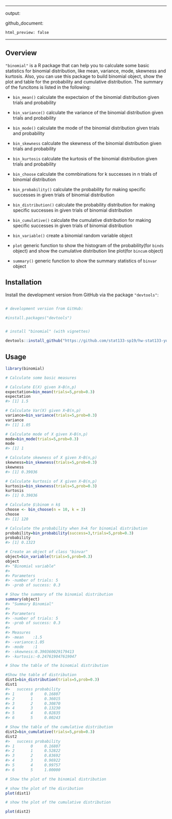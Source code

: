 
------------------------------------------------------------------------

output:

github\_document:

    html_preview: false

------------------------------------------------------------------------

<!-- README.md is generated from README.Rmd. Please edit that file -->
Overview
--------

`"binomial"` is a R package that can help you to calculate some basic statistics for binomial distribution, like mean, variance, mode, skewness and kurtosis. Also, you can use this package to build binomial object, show the plot and table for the probability and cumulative distribution. The summary of the funcitons is listed in the following:

-   `bin_mean()` calculate the expectaion of the binomial distribution given trials and probability

-   `bin_variance()` calculate the variance of the binomial distribution given trials and probability

-   `bin_mode()` calculate the mode of the binomial distribution given trials and probability

-   `bin_skewness` calculate the skewness of the binomial distribution given trials and probability

-   `bin_kurtosis` calculate the kurtosis of the binomial distribution given trials and probability

-   `bin_choose` calculate the comnbinations for k successes in n trials of binomial distribution

-   `bin_probability()` calculate the probability for making specific successes in given trials of binomial distribution

-   `bin_distribution()` calculate the probability distribution for making specific successes in given trials of binomial distribution

-   `bin_cumulative()` calculate the cumulative distribution for making specific successes in given trials of binomial distribution

-   `bin_variable()` create a binomial random variable object

-   `plot` generic function to show the histogram of the probability(for `binds` object) and show the cumulative distribution line plot(for `bincum` object)

-   `summary()` generic function to show the summary statistics of `binvar` object

Installation
------------

Install the development version from GitHub via the package `"devtools"`:

``` r

# development version from GitHub:

#install.packages("devtools") 


# install "binomial" (with vignettes)

devtools::install_github("https://github.com/stat133-sp19/hw-stat133-yunzhe-zhou/binomial", build_vignettes = TRUE)
```

Usage
-----

``` r
library(binomial)
```

``` r
# Calculate some basic measures

# Calculate E(X) given X~B(n,p)
expectation=bin_mean(trials=5,prob=0.3)
expectation
#> [1] 1.5
```

``` r
# Calculate Var(X) given X~B(n,p)
variance=bin_variance(trials=5,prob=0.3)
variance
#> [1] 1.05
```

``` r
# Calculate mode of X given X~B(n,p)
mode=bin_mode(trials=5,prob=0.3)
mode
#> [1] 1
```

``` r
# Calculate skewness of X given X~B(n,p)
skewness=bin_skewness(trials=5,prob=0.3)
skewness
#> [1] 0.39036
```

``` r
# Calculate kurtosis of X given X~B(n,p)
kurtosis=bin_skewness(trials=5,prob=0.3)
kurtosis
#> [1] 0.39036
```

``` r
# Calculate $\binom n k$
choose <- bin_choose(n = 10, k = 3)
choose
#> [1] 120
```

``` r
# Calculate the probability when X=k for binomial distribution
probability=bin_probability(success=3,trials=5,prob=0.3)
probability
#> [1] 0.1323
```

``` r
# Create an object of class "binvar"
object=bin_variable(trials=5,prob=0.3)
object
#> "Binomial variable" 
#>  
#> Parameters 
#> -number of trials: 5
#> -prob of success: 0.3
```

``` r
# Show the summary of the binomial distribution
summary(object)
#> "Summary Binomial" 
#> 
#> Parameters 
#> -number of trials: 5
#> -prob of success: 0.3
#> 
#> Measures
#> -mean    :1.5
#> -variance:1.05
#> -mode    :1
#> -skewness:0.390360029179413
#> -kurtosis:-0.247619047619047
```

``` r
# Show the table of the binomial distribution

#Show the table of distribution
dist1=bin_distribution(trials=5,prob=0.3)
dist1
#>   success probability
#> 1       0     0.16807
#> 2       1     0.36015
#> 3       2     0.30870
#> 4       3     0.13230
#> 5       4     0.02835
#> 6       5     0.00243
```

``` r
# Show the table of the cumulative distribution
dist2=bin_cumulative(trials=5,prob=0.3)
dist2
#>   success probability
#> 1       0     0.16807
#> 2       1     0.52822
#> 3       2     0.83692
#> 4       3     0.96922
#> 5       4     0.99757
#> 6       5     1.00000
```

``` r
# Show the plot of the binomial distribution

# show the plot of the disribution
plot(dist1)
```

``` r
# show the plot of the cumulative distribution

plot(dist2)
```
